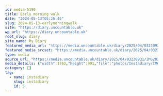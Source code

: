 ```yaml
---
id: media-5190
title: Early morning walk
date: "2024-05-13T05:26:46"
slug: 2024-05-13-earlymorningwalk
site: "https://diary.uncountable.uk"
wp_url: "https://diary.uncountable.uk"
root_slug: diary
site_name: My Diary
featured_media_url: "https://media.uncountable.uk/diary/2025/04/03230931/IMG20240513062646.webp"
featured_media_srcset: "https://media.uncountable.uk/diary/2025/04/03230931/IMG20240513062646-300x169.webp 300w, https://media.uncountable.uk/diary/2025/04/03230931/IMG20240513062646-1024x576.webp 1024w, https://media.uncountable.uk/diary/2025/04/03230931/IMG20240513062646-150x150.webp 150w, https://media.uncountable.uk/diary/2025/04/03230931/IMG20240513062646-640x360.webp 640w, https://media.uncountable.uk/diary/2025/04/03230931/IMG20240513062646.webp 1763w"
type: media
source_url: "https://media.uncountable.uk/diary/2025/04/03230931/IMG20240513062646.webp"
media_details: {"width":1763,"height":991,"file":"photos/Instadiary/IMG20240513062646.webp","filesize":138240,"sizes":{"medium":{"file":"IMG20240513062646-300x169.webp","width":300,"height":169,"filesize":21318,"mime_type":"image/webp","source_url":"https://media.uncountable.uk/diary/2025/04/03230931/IMG20240513062646-300x169.webp"},"large":{"file":"IMG20240513062646-1024x576.webp","width":1024,"height":576,"filesize":180174,"mime_type":"image/webp","source_url":"https://media.uncountable.uk/diary/2025/04/03230931/IMG20240513062646-1024x576.webp"},"thumbnail":{"file":"IMG20240513062646-150x150.webp","width":150,"height":150,"filesize":9704,"mime_type":"image/webp","source_url":"https://media.uncountable.uk/diary/2025/04/03230931/IMG20240513062646-150x150.webp"},"mobwidth":{"file":"IMG20240513062646-640x360.webp","width":640,"height":360,"filesize":85704,"mime_type":"image/webp","source_url":"https://media.uncountable.uk/diary/2025/04/03230931/IMG20240513062646-640x360.webp"},"full":{"file":"IMG20240513062646.webp","width":1763,"height":991,"mime_type":"image/webp","source_url":"https://media.uncountable.uk/diary/2025/04/03230931/IMG20240513062646.webp"}},"image_meta":{"aperture":"0","credit":"","camera":"","caption":"","created_timestamp":"0","copyright":"","focal_length":"0","iso":"0","shutter_speed":"0","title":"","orientation":"0","keywords":[]}}
category: []
tag:
  - name: instadiary
    slug: instadiary
    id: 5
---
```


